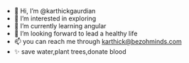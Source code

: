 - 👋 Hi, I’m @karthickgaurdian
- 👀 I’m interested in exploring
- 🌱 I’m currently learning angular
- 💞️ I’m looking forward to lead a healthy life
- 📫 you can reach me through karthick@bezohminds.com
- ✨ save water,plant trees,donate blood
<!---
karthickgaurdian/karthickgaurdian is a  special ✨ repository because its `README.md` (this file) appears on your GitHub profile.
You can click the Preview link to take a look at your changes.
--->
